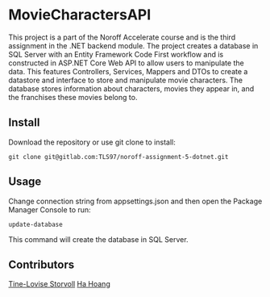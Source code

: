 # MovieCharactersAPI

This project is a part of the Noroff Accelerate course and is the third assignment in the .NET backend module. The project creates a database in SQL Server with an Entity Framework Code First workflow and is constructed in ASP.NET Core Web API to allow users to manipulate the data. This features Controllers, Services, Mappers and DTOs to create a datastore and interface to store and manipulate movie characters. The database stores information about characters, movies they appear in, and the franchises these movies belong to.

## Install

Download the repository or use git clone to install:
```
git clone git@gitlab.com:TLS97/noroff-assignment-5-dotnet.git
```

## Usage

Change connection string from appsettings.json and then open the Package Manager Console to run:
```
update-database
```

This command will create the database in SQL Server.

## Contributors

[Tine-Lovise Storvoll](https://gitlab.com/TLS97)
[Ha Hoang](https://gitlab.com/hhoan)
